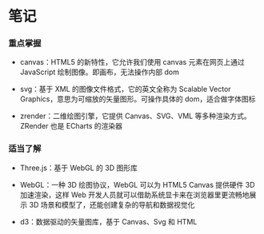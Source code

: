 <!--
 * @Author      : 吴晓斌
 * @CreateData  : 2020-06-06 20:25:37
 * @LastEditTime: 2020-06-06 20:36:56
 * @Description : 数据可视化-笔记
-->

# 笔记

### 重点掌握

- canvas：HTML5 的新特性，它允许我们使用 canvas 元素在网页上通过 JavaScript 绘制图像。即画布，无法操作内部 dom

- svg：基于 XML 的图像文件格式，它的英文全称为 Scalable Vector Graphics，意思为可缩放的矢量图形。可操作具体的 dom，适合做字体图标

- zrender：二维绘图引擎，它提供 Canvas、SVG、VML 等多种渲染方式。ZRender 也是 ECharts 的渲染器

### 适当了解

- Three.js：基于 WebGL 的 3D 图形库

- WebGL：一种 3D 绘图协议，WebGL 可以为 HTML5 Canvas 提供硬件 3D 加速渲染，这样 Web 开发人员就可以借助系统显卡来在浏览器里更流畅地展示 3D 场景和模型了，还能创建复杂的导航和数据视觉化

- d3：数据驱动的矢量图库，基于 Canvas、Svg 和 HTML
